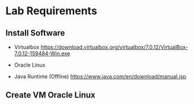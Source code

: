 # Lab Requirements

## Install Software
- Virtualbox
    https://download.virtualbox.org/virtualbox/7.0.12/VirtualBox-7.0.12-159484-Win.exe
- Oracle Linux 

- Java Runtime (Offline)
    https://www.java.com/en/download/manual.jsp
## Create VM Oracle Linux
